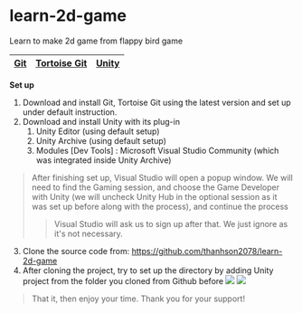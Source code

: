 # learn-2d-game

Learn to make 2d game from flappy bird game

[Git](https://git-scm.com/downloads) | [Tortoise Git](https://tortoisegit.org/download/) | [Unity](https://unity.com/download)
-- | - | -

**Set up**
1. Download and install Git, Tortoise Git using the latest version and set up under default instruction.
2. Download and install Unity with its plug-in
   1. Unity Editor (using default setup)
   2. Unity Archive (using default setup)
   3. Modules [Dev Tools] : Microsoft Visual Studio Community (which was integrated inside Unity Archive)
> After finishing set up, Visual Studio will open a popup window. We will need to find the Gaming session, and choose the Game Developer with Unity (we will uncheck Unity Hub in the optional session as it was set up before along with the process), and continue the process
> > Visual Studio will ask us to sign up after that. We just ignore as it's not necessary.
3. Clone the source code from: https://github.com/thanhson2078/learn-2d-game
4. After cloning the project, try to set up the directory by adding Unity project from the folder you cloned from Github before
![](https://scontent.fsgn5-5.fna.fbcdn.net/v/t1.15752-9/440943812_1244931143149747_8913728558467002741_n.png?_nc_cat=108&ccb=1-7&_nc_sid=5f2048&_nc_eui2=AeEsnoifiJ-jgXRHcGwHRn-m1OXjckhUc_jU5eNySFRz-GxCzyJURbbY50n6Oid7Qn_JAcK6EUUZ6Jx7ibCJsU6p&_nc_ohc=jk6hzFKsp8oQ7kNvgEDnvpd&_nc_ht=scontent.fsgn5-5.fna&oh=03_Q7cD1QGFaPzvt22TMLsptgjDVgEFxr2UNMBf1F4V2lx30U7fMg&oe=666BE753)
![](https://scontent.fsgn5-9.fna.fbcdn.net/v/t1.15752-9/440840534_957509792778463_8652348353261031171_n.png?_nc_cat=105&ccb=1-7&_nc_sid=5f2048&_nc_eui2=AeGFjYpDaSjq5Xk-WbEwdDbYzAEjgOLJMN_MASOA4skw37OXZoRuVp66N2jxaSclNu4U3J6aA0-DufuiH_hw5PG6&_nc_ohc=-neF_gcGaCQQ7kNvgFku4nJ&_nc_ht=scontent.fsgn5-9.fna&oh=03_Q7cD1QH8mQ1gPbfGgckJfaIOSrwvzgc2t2W46FjtfCzqMTWH2g&oe=666C1D78)
> That it, then enjoy your time. Thank you for your support!
